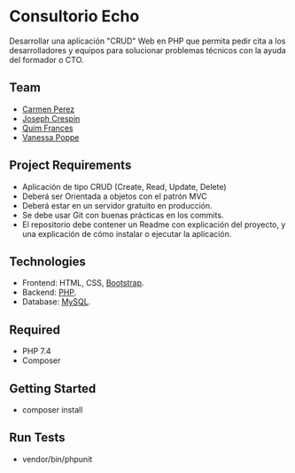 # Consultorio Echo

Desarrollar una aplicación "CRUD" Web en PHP que permita pedir cita a los desarrolladores y equipos para solucionar problemas técnicos con la ayuda del formador o CTO.

## Team 

- [Carmen Perez](https://github.com/Carmenprz) 
- [Joseph Crespin](https://github.com/JosephCrespin)
- [Quim Frances](https://github.com/Joaquim-Frances)
- [Vanessa Poppe](https://github.com/vanessacor)


## Project Requirements

- Aplicación de tipo CRUD (Create, Read, Update, Delete)
- Deberá ser Orientada a objetos con el patrón MVC
- Deberá estar en un servidor gratuito en producción.
- Se debe usar Git con buenas prácticas en los commits.
- El repositorio debe contener un Readme con explicación del proyecto, y una explicación de cómo instalar o ejecutar la aplicación.

## Technologies

- Frontend: HTML, CSS, [Bootstrap](https://getbootstrap.com/docs/4.5/getting-started/introduction/).
- Backend: [PHP](https://www.php.net/).
- Database: [MySQL](https://www.mysql.com/).

## Required

- PHP 7.4
- Composer

## Getting Started

- composer install

## Run Tests

- vendor/bin/phpunit




